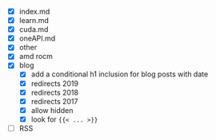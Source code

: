 * [x] index.md
* [x] learn.md
* [x] cuda.md
* [x] oneAPI.md
* [x] other
* [x] amd rocm
* [x] blog
  * [x] add a conditional h1 inclusion for blog posts with date
  * [x] redirects 2019
  * [x] redirects 2018
  * [x] redirects 2017
  * [x] allow hidden
  * [x] look for `{{< ... >}}`
* [ ] RSS
